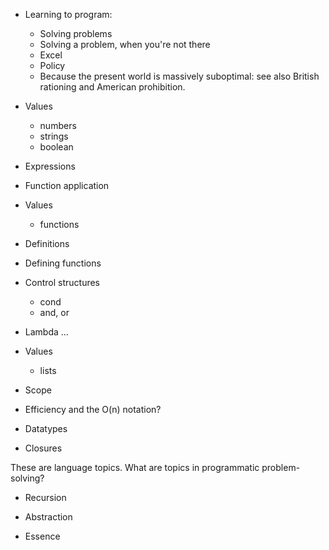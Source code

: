 * Learning to program:
	- Solving problems
	- Solving a problem, when you're not there
	- Excel
	- Policy
	- Because the present world is massively suboptimal: see also British
      rationing and American prohibition.

* Values
	- numbers
	- strings
	- boolean

* Expressions

* Function application

* Values
	- functions
	
* Definitions
	
* Defining functions

* Control structures
	- cond
	- and, or
	 
* Lambda ...

* Values
	- lists

* Scope

* Efficiency and the O(n) notation?

* Datatypes

* Closures

These are language topics. What are topics in programmatic problem-solving?

* Recursion

* Abstraction

* Essence



